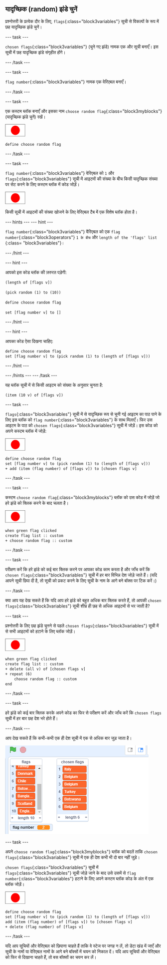 ## यादृच्छिक (random) झंडे चुनें

प्रश्नोत्तरी के प्रत्येक दौर के लिए, `flags`{:class="block3variables"} सूची से विकल्पों के रूप में छह यादृच्छिक झंडे चुनें।

--- task ---

`chosen flags`{:class="block3variables"} (चुने गए झंडे) नामक एक और सूची बनाएँ। इस सूची में छह यादृच्छिक झंडे संगृहीत होंगे।

--- /task ---

--- task ---

`flag number`{:class="block3variables"} नामक एक वेरिएबल बनाएँ।

--- /task ---

--- task ---

एक कस्टम ब्लॉक बनाएँ और इसका नाम `choose random flag`{:class="block3myblocks"} (यादृच्छिक झंडे चुनें) रखें।

![झंडा स्प्राइट](images/flag-sprite.png)

```blocks3
define choose random flag
```

--- /task ---

--- task ---

`flag number`{:class="block3variables"} वेरिएबल को `1` और `flags`{:class="block3variables"} सूची में आइटमों की संख्या के बीच किसी यादृच्छिक संख्या पर सेट करने के लिए कस्टम ब्लॉक में कोड जोड़ें।

![झंडा स्प्राइट](images/flag-sprite.png)

किसी सूची में आइटमों की संख्या खोजने के लिए वेरिएबल टैब में एक विशेष ब्लॉक होता है।

--- hints ---
 --- hint ---

`flag number`{:class="block3variables"} वैरिएबल को एक `flag number`{:class="block3operators"} `1 के बीच` और `length of the 'flags' list` {:class= "block3variables"}।

--- /hint ---

--- hint ---

आपको इस कोड ब्लॉक की ज़रुरत पड़ेगी:

```blocks3
(length of [flags v])

(pick random (1) to (10))

define choose random flag

set [flag number v] to []
```

--- /hint ---

--- hint ---

आपका कोड ऐसा दिखना चाहिए:

```blocks3
define choose random flag
set [flag number v] to (pick random (1) to (length of [flags v]))
```

--- /hint ---

--- /hints --- --- /task ---

यह ब्लॉक सूची में से किसी आइटम को संख्या के अनुसार चुनता है:

```blocks3
(item (10 v) of [flags v])
```

--- task ---

`flags`{:class="block3variables"} सूची में से यादृच्छिक रूप से चुनी गई आइ़टम का पाठ पाने के लिए इस ब्लॉक को `flag number`{:class="block3variables"} के साथ मिलाएँ। फिर उस आइटम के पाठ को `chosen flags`{:class="block3variables"} सूची में जोड़ें। इस कोड को अपने कस्टम ब्लॉक में जोड़ें:

![झंडा स्प्राइट](images/flag-sprite.png)

```blocks3
define choose random flag
set [flag number v] to (pick random (1) to (length of [flags v]))
+ add (item (flag number) of [flags v]) to [chosen flags v]
```

--- /task ---

--- task ---

कस्टम `choose random flag`{:class="block3myblocks"} ब्लॉक को उस कोड में जोड़ें जो हरे झंडे को क्लिक करने के बाद चलता है।

![झंडा स्प्राइट](images/flag-sprite.png)

```blocks3
when green flag clicked
create flag list :: custom
+ choose random flag :: custom
```

--- /task ---

--- task ---

परीक्षण करें कि हरे झंडे को कई बार क्लिक करने पर आपका कोड काम करता है और जाँच करें कि `chosen flags`{:class="block3variables"} सूची में हर बार विभिन्न देश जोड़े जाते हैं। (यदि आपने सूची छिपा दी है, तो सूची को प्रकट करने के लिए सूची के नाम के आगे बने बॉक्स पर टिक करें।)

--- /task ---

क्या आप यह देख सकते हैं कि यदि आप हरे झंडे को बहुत अधिक बार क्लिक करते हैं, तो आपकी `chosen flags`{:class="block3variables"} सूची शीघ्र ही छह से अधिक आइटमों से भर जाती है?

--- task ---

प्रश्नोत्तरी के लिए छह झंडे चुनने से पहले `chosen flags`{:class="block3variables"} सूची में से सभी आइटमों को हटाने के लिए ब्लॉक जोड़ें।

![झंडा स्प्राइट](images/flag-sprite.png)

```blocks3
when green flag clicked
create flag list :: custom
+ delete (all v) of [chosen flags v]
+ repeat (6)
    choose random flag :: custom
end
```

--- /task ---

--- task ---

हरे झंडे को कई बार क्लिक करके अपने कोड का फिर से परीक्षण करें और जाँच करें कि `chosen flags` सूची में हर बार छह देश भरे होते हैं।

--- /task ---

आप देख सकते हैं कि कभी-कभी एक ही देश सूची में एक से अधिक बार जुड़ जाता है।

![डुप्लीकेट देश](images/duplicate-countries.png)

--- task ---

अपने `choose random flag`{:class="block3myblocks"} ब्लॉक को बदलें ताकि `chosen flags`{:class="block3variables"} सूची में एक ही देश कभी भी दो बार नहीं जुड़े।

`chosen flags`{:class="block3variables"} सूची में `flags`{:class="block3variables"} सूची जोड़े जाने के बाद उसे उसमें से `flag number`{:class="block3variables"} हटाने के लिए अपने कस्टम ब्लॉक कोड के अंत में एक ब्लॉक जोड़ें।

![झंडा स्प्राइट](images/flag-sprite.png)

```blocks3
define choose random flag
set [flag number v] to (pick random (1) to (length of [flags v]))
add (item (flag number) of [flags v]) to [chosen flags v]
+ delete (flag number) of [flags v]
```

--- /task ---

यदि आप सूचियों और वेरिएबल को छिपाना चाहते हैं ताकि वे स्टेज पर जगह न लें, तो डेटा खंड में जाएँ और सूची के नामों या वेरिएबल नामों के आगे बने बॉक्सों में चयन को निकाल दें। यदि आप सूचियों और वेरिएबल को फिर से दिखाना चाहते हैं, तो बस बॉक्सों का चयन कर लें।